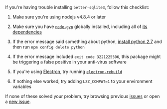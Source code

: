 If you're having trouble installing `better-sqlite3`, follow this checklist:

1. Make sure you're using nodejs v4.8.4 or later

2. Make sure you have [`node-gyp`](https://github.com/nodejs/node-gyp#installation) globally installed, including all of [its dependencies](https://github.com/nodejs/node-gyp#on-unix)

3. If the error message said something about python, [install python 2.7](https://www.python.org/downloads/) and then run `npm config delete python`

4. If the error message included `exit code 3221225506`, this package might be triggering a false positive in your anti-virus software

5. If you're using [Electron](https://github.com/electron/electron), try running [`electron-rebuild`](https://www.npmjs.com/package/electron-rebuild)

6. If nothing else worked, try adding `LZZ_COMPAT=1` to your environment variables


If none of these solved your problem, try browsing previous [issues](https://github.com/JoshuaWise/better-sqlite3/issues?q=is%3Aissue) or open a [new issue](https://github.com/JoshuaWise/better-sqlite3/issues/new).
